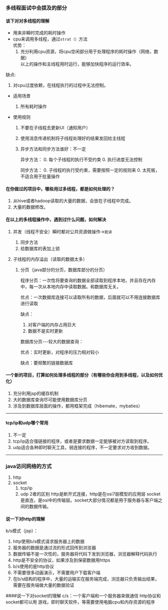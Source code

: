### 多线程面试中会提及的部分
#### 谈下对对多线程的理解
 * 用来非瞬时完成的耗时操作<br>
 * cpu来调用多线程，通过`strat（）`方法<br>
 优势：
   1. 充分利用cpu资源，将cpu空闲部分用于处理程序的耗时操作（网络，数据）<br>
   以上的操作和主线程用时运行，能够加快程序的运行效率。
 
 缺点:
   1. 对cpu过度依赖，在线程执行的过程中无法控制。
   
 * 适用场景 
   1. 所有耗时操作
 
 * 使用规则
   1. 不要在子线程去更新UI（通知用户）<br>
   2. 使用消息传递机制将子线程处理好的结果发回给主线程
   3. 异步方法和同步方法谁好：不一定
     
      异步方法：
       0. 每个子线程的执行不受约束
       0. 执行进度无法控制
         
      同步方法：
       0. 子线程的执行受约束，需要按照一定的规则来
       0. 太死板，不适合用于批量操作
       
#### 在你做过的项目中，哪些用过多线程，都是如何处理的？
 1. 从hive或者hadoop读取的大量的数据，会放在子线程中完成。
 2. 大量的数据修改。

#### 在以上的多线程操作中，遇到过什么问题，如何解决
 1. 并发（线程不安全）瞬时都对公共资源做操作→`脏读`
    1. 同步方法
    2. 给数据库的表加上锁
    
 2. 子线程的内存溢出（读取的数据太多）
    1. 分页（java部分的分页，数据库部分的分页）
     
       程序分页：一次性将要查询的数据全部读取到程序本地，并且存在内存中，每一次从本地内存中读取数据。和数据库无关。
       
       优点：一次数据库连接可以读取所有的数据，后面就可以不用连接数据库进行读取
       
       缺点：
          1. 对客户端的内存占用巨大
          2. 数据不是实时更新
          
       数据库分页---较大的数据查询：
       
       优点：实时更新，对程序的压力相对较小
       
       缺点：要频繁的链接数据库
       
#### 一个新的项目，打算如何处理多线程的部分（有哪些你会用到多线程，以及如何优化）
1. 充分利用jsp的缓存机制
2. 大的数据库查询尽可能使用数据库分页
3. 涉及到数据库层面的操作，都用框架完成（hibemate，mybaties）

---

#### tcp/ip和udp哪个常用
1. 不一定
2. tcp/ip适合强链接的程序，或者是要求数据一定能够被对方读取到程序。
3. udp适合各种即时聊天工具，弱连接的程序，不一定要求对方收到数据。

---

### java访问网络的方式
1. http
2. socket
   1. tcp/ip
   2. udp
2者的区别
http是断开式连接，http是在osi7层模型的应用层
socket是直连，是osi中的传输层。socket大部分情况都是用于服务器与客户端之间的数据传输。

#### 说一下对http的理解
b/s模式（jsp）：
1. http使用b/s模式请求服务器上的数据
2. 服务器的数据是通过流的形式回传到浏览器
3. 数据传输不是一次性的，服务器将代码下发到浏览器，浏览器解释代码执行
4. http是不安全的协议，如果涉及到保密数据用https
5. b/s使用的是http协议
6. 不需要很多动画演示，不需要用户下载客户端
7. 在b/s结构的程序中，大量的运输实在服务端完成，浏览器只负责输出结果，需要在服务端做大量的数据验证

####说一下对socket的理解
c/s：一个客户端和一个服务器来做通信
http协议和socket都可以用
游戏，即时聊天软件，等需要使用电脑cpu和内存资源的程序